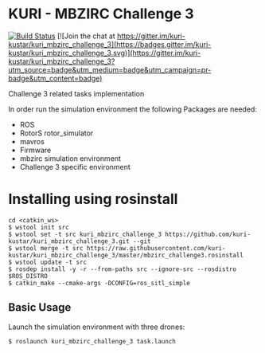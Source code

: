 # KURI - MBZIRC Challenge 3

[![Build Status](https://travis-ci.org/kuri-kustar/kuri_mbzirc_challenge_3.svg?branch=master)](https://travis-ci.org/kuri-kustar/kuri_mbzirc_challenge_3) [![Join the chat at https://gitter.im/kuri-kustar/kuri_mbzirc_challenge_3](https://badges.gitter.im/kuri-kustar/kuri_mbzirc_challenge_3.svg)](https://gitter.im/kuri-kustar/kuri_mbzirc_challenge_3?utm_source=badge&utm_medium=badge&utm_campaign=pr-badge&utm_content=badge)

Challenge 3 related tasks implementation

In order run the simulation environment the following Packages are needed: 

- ROS
- RotorS rotor_simulator    
- mavros     
- Firmware     
- mbzirc simulation environment    
- Challenge 3 specific environment    

# Installing using rosinstall
```
cd <catkin_ws>
$ wstool init src
$ wstool set -t src kuri_mbzirc_challenge_3 https://github.com/kuri-kustar/kuri_mbzirc_challenge_3.git --git
$ wstool merge -t src https://raw.githubusercontent.com/kuri-kustar/kuri_mbzirc_challenge_3/master/mbzirc_challenge3.rosinstall
$ wstool update -t src
$ rosdep install -y -r --from-paths src --ignore-src --rosdistro $ROS_DISTRO
$ catkin_make --cmake-args -DCONFIG=ros_sitl_simple
```

 Basic Usage
-----------

Launch the simulation environment with three drones:

```
$ roslaunch kuri_mbzirc_challenge_3 task.launch
```

